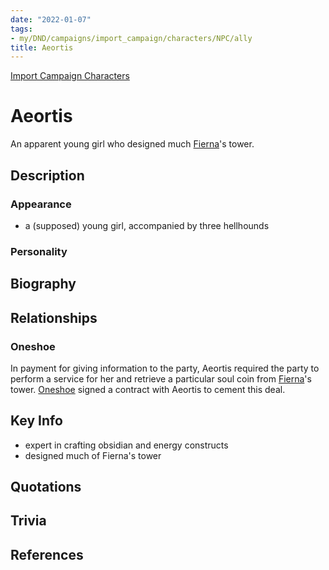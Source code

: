 ```yaml
---
date: "2022-01-07"
tags:
- my/DND/campaigns/import_campaign/characters/NPC/ally
title: Aeortis
---
```


[Import Campaign Characters](/dnd/characters/)

# Aeortis

An apparent young girl who designed much [Fierna](/dnd/characters/np-cs/fierna/)'s tower.

## Description

### Appearance

- a (supposed) young girl, accompanied by three hellhounds

### Personality

## Biography

## Relationships

### Oneshoe

In payment for giving information to the party, Aeortis required the party to perform a service for her and retrieve a particular soul coin from [Fierna](/dnd/characters/np-cs/fierna/)'s tower. [Oneshoe](/dnd/characters/oneshoe/) signed a contract with Aeortis to cement this deal.

## Key Info

- expert in crafting obsidian and energy constructs
- designed much of Fierna's tower

## Quotations

## Trivia

## References